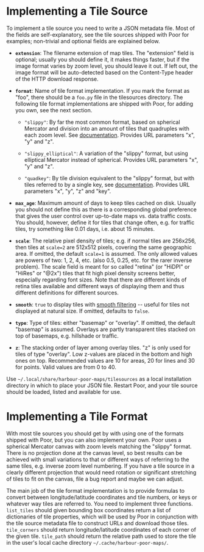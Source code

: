 Implementing a Tile Source
==========================

To implement a tile source you need to write a JSON metadata file. Most
of the fields are self-explanatory, see the tile sources shipped with
Poor for examples; non-trivial and optional fields are explained below.

 * **`extension`**: The filename extension of map tiles. The "extension"
   field is optional; usually you should define it, it makes things
   faster, but if the image format varies by zoom level, you should
   leave it out. If left out, the image format will be auto-detected
   based on the Content-Type header of the HTTP download response.

 * **`format`**: Name of tile format implementation. If you mark the
   format as "foo", there should be a `foo.py` file in the tilesources
   directory. The following tile format implementations are shipped with
   Poor, for adding you own, see the next section.

   - `"slippy"`: By far the most common format, based on spherical
     Mercator and division into an amount of tiles that quadruples with
     each zoom level. See [documentation][1]. Provides URL parameters
     "x", "y" and "z".

   - `"slippy_elliptical"`: A variation of the "slippy" format, but
     using elliptical Mercator instead of spherical. Provides URL
     parameters "x", "y" and "z".

   - `"quadkey"`: By tile division equivalent to the "slippy" format,
     but with tiles referred to by a single key, see [documentation][2].
     Provides URL parameters "x", "y", "z" and "key".

 * **`max_age`**: Maximum amount of days to keep tiles cached on disk.
   Usually you should not define this as there is a corresponding global
   preference that gives the user control over up-to-date maps vs. data
   traffic costs. You should, however, define it for tiles that change
   often, e.g. for traffic tiles, try something like 0.01 days,
   i.e. about 15 minutes.

 * **`scale`**: The relative pixel density of tiles; e.g. if normal
   tiles are 256x256, then tiles at `scale=2` are 512x512 pixels,
   covering the same geographic area. If omitted, the default `scale=1`
   is assumed. The only allowed values are powers of two: 1, 2, 4, etc.
   (also 0.5, 0.25, etc. for the rarer inverse problem). The scale field
   is meant for so called "retina" (or "HiDPI" or "HiRes" or "@2x")
   tiles that fit high pixel density screens better, especially
   regarding font sizes. Note that there are different kinds of retina
   tiles available and different ways of displaying them and thus
   different definitions for different sources.

 * **`smooth`**: `true` to display tiles with [smooth filtering][3] --
   useful for tiles not displayed at natural size. If omitted, defaults
   to `false`.

 * **`type`**: Type of tiles: either "basemap" or "overlay". If omitted,
   the default "basemap" is assumed. Overlays are partly transparent
   tiles stacked on top of basemaps, e.g. hillshade or traffic.

 * **`z`**: The stacking order of layer among overlay tiles. "z" is only
   used for tiles of type "overlay". Low z-values are placed in the
   bottom and high ones on top. Recommended values are 10 for areas, 20
   for lines and 30 for points. Valid values are from 0 to 40.

 [1]: http://wiki.openstreetmap.org/wiki/Slippy_map_tilenames
 [2]: http://msdn.microsoft.com/en-us/library/bb259689.aspx
 [3]: http://doc.qt.io/qt-5/qml-qtquick-image.html#smooth-prop

Use `~/.local/share/harbour-poor-maps/tilesources` as a local
installation directory in which to place your JSON file. Restart Poor,
and your tile source should be loaded, listed and available for use.

Implementing a Tile Format
==========================

With most tile sources you should get by with using one of the formats
shipped with Poor, but you can also implement your own. Poor uses a
spherical Mercator canvas with zoom levels matching the "slippy" format.
There is no projection done at the canvas level, so best results can be
achieved with small variations to that or different ways of referring to
the same tiles, e.g. inverse zoom level numbering. If you have a
tile source in a clearly different projection that would need rotation
or significant stretching of tiles to fit on the canvas, file
a bug report and maybe we can adjust.

The main job of the tile format implementation is to provide formulas
to convert between longitude/latitude coordinates and tile numbers,
or keys or whatever way tiles are referred to. You need to implement
three functions. `list_tiles` should given bounding box coordinates
return a list of dictionaries of tile properties, which will be used
by Poor in conjunction with the tile source metadata file to construct
URLs and download those tiles. `tile_corners` should return
longitude/latitude coordinates of each corner of the given tile.
`tile_path` should return the relative path used to store the tile
in the user's local cache directory `~/.cache/harbour-poor-maps/`.
